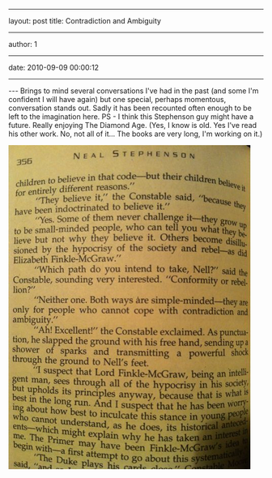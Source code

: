 ---
layout: post
title: Contradiction and Ambiguity

----

author: 1

----

date: 2010-09-09 00:00:12

----

--- Brings to mind several conversations I've had in the past (and some I'm confident I will have again) but one special, perhaps momentous, conversation stands out. Sadly it has been recounted often enough to be left to the imagination here. PS - I think this Stephenson guy might have a future. Really enjoying The Diamond Age. (Yes, I know is old. Yes I've read his other work. No, not all of it... The books are very long, I'm working on it.)

![diamond-age.](.\images\posts\20100909-contradiction-and-ambiguity\diamond-age.jpeg)

